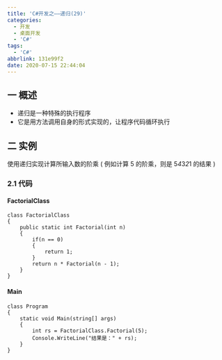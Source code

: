 ```yaml
---
title: 'C#开发之——递归(29)'
categories:
  - 开发
  - 桌面开发
  - 'C#'
tags:
  - 'C#'
abbrlink: 131e99f2
date: 2020-07-15 22:44:04
---
```

## 一 概述

* 递归是一种特殊的执行程序
* 它是用方法调用自身的形式实现的，让程序代码循环执行

<!--more-->

## 二 实例

 使用递归实现计算所输入数的阶乘 ( 例如计算 5 的阶乘，则是 5*4*3*2*1 的结果 )

### 2.1 代码

####  FactorialClass 

```
class FactorialClass
{
    public static int Factorial(int n)
    {
        if(n == 0)
        {
            return 1;
        }
        return n * Factorial(n - 1);
    }
}
```

####  Main  

```
class Program
{
    static void Main(string[] args)
    {
        int rs = FactorialClass.Factorial(5);
        Console.WriteLine("结果是：" + rs);
    }
}
```
